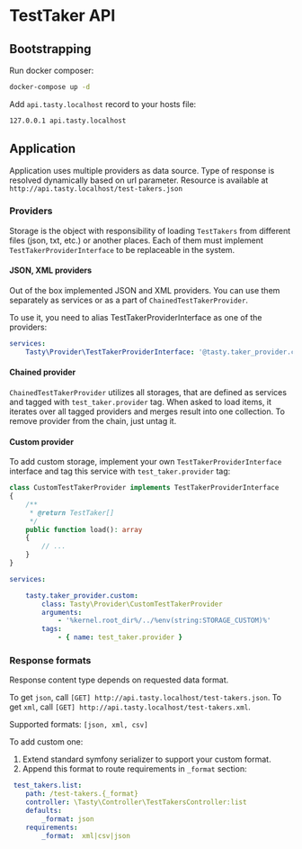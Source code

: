 # TestTaker API

## Bootstrapping

Run docker composer:

```bash
docker-compose up -d
```

Add `api.tasty.localhost` record to your hosts file:

```bash
127.0.0.1 api.tasty.localhost
```

## Application

Application uses multiple providers as data source. Type of response is resolved dynamically based on url parameter.
Resource is available at `http://api.tasty.localhost/test-takers.json`

 
### Providers

Storage is the object with responsibility of loading `TestTakers` from different files (json, txt, etc.) or another places.
Each of them must implement `TestTakerProviderInterface` to be replaceable in the system. 

#### JSON, XML providers

Out of the box implemented JSON and XML providers. You can use them separately as services or as a part of `ChainedTestTakerProvider`.

To use it, you need to alias TestTakerProviderInterface as one of the providers:
```yaml
services:
    Tasty\Provider\TestTakerProviderInterface: '@tasty.taker_provider.chained'
```

#### Chained provider

`ChainedTestTakerProvider` utilizes all storages, that are defined as services and tagged with ``test_taker.provider`` tag.
When asked to load items, it iterates over all tagged providers and merges result into one collection.
To remove provider from the chain, just untag it.  

#### Custom provider

To add custom storage, implement your own `TestTakerProviderInterface` interface and tag this service with `test_taker.provider` tag:

```php
class CustomTestTakerProvider implements TestTakerProviderInterface
{
    /**
     * @return TestTaker[]
     */
    public function load(): array
    {
        // ...
    }
}
```

```yaml
services:

    tasty.taker_provider.custom:
        class: Tasty\Provider\CustomTestTakerProvider
        arguments:
            - '%kernel.root_dir%/../%env(string:STORAGE_CUSTOM)%'
        tags:
            - { name: test_taker.provider }
```

### Response formats

Response content type depends on requested data format.

To get `json`, call `[GET] http://api.tasty.localhost/test-takers.json`.
To get `xml`, call `[GET] http://api.tasty.localhost/test-takers.xml`.

Supported formats: `[json, xml, csv]`

To add custom one:

1. Extend standard symfony serializer to support your custom format.
2. Append this format to route requirements in `_format` section:

```yaml
 test_takers.list:
    path: /test-takers.{_format}
    controller: \Tasty\Controller\TestTakersController:list
    defaults:
        _format: json
    requirements:
        _format:  xml|csv|json
```
